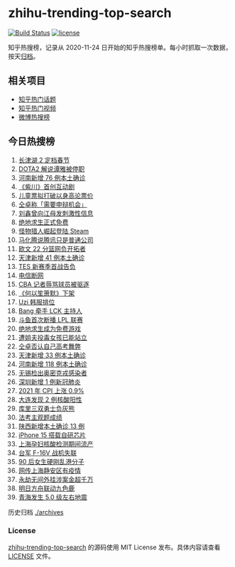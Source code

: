# zhihu-trending-top-search

[![Build Status](https://github.com/justjavac/zhihu-trending-top-search/workflows/ci/badge.svg?branch=main)](https://github.com/justjavac/zhihu-trending-top-search/actions)
[![license](https://img.shields.io/github/license/justjavac/zhihu-trending-top-search)](https://github.com/justjavac/zhihu-trending-top-search/blob/main/LICENSE)

知乎热搜榜，记录从 2020-11-24 日开始的知乎热搜榜单。每小时抓取一次数据，按天[归档](./archives)。

## 相关项目

- [知乎热门话题](https://github.com/justjavac/zhihu-trending-hot-questions)
- [知乎热门视频](https://github.com/justjavac/zhihu-trending-hot-video)
- [微博热搜榜](https://github.com/justjavac/weibo-trending-hot-search)

## 今日热搜榜

<!-- BEGIN -->
<!-- 最后更新时间 Thu Jan 13 2022 14:09:12 GMT+0800 (China Standard Time) -->

1. [长津湖 2 定档春节](https://www.zhihu.com/search?q=水门桥)
1. [DOTA2 解说谭雅被停职](https://www.zhihu.com/search?q=谭雅)
1. [河南新增 76 例本土确诊](https://www.zhihu.com/search?q=河南疫情)
1. [《紫川》首创互动剧](https://www.zhihu.com/search?q=紫川)
1. [儿童票拟打破以身高论票价](https://www.zhihu.com/search?q=儿童票)
1. [仝卓称「需要申辩机会」](https://www.zhihu.com/search?q=仝卓)
1. [刘鑫曾向江母发刺激性信息](https://www.zhihu.com/search?q=刘鑫)
1. [绝地求生正式免费](https://www.zhihu.com/search?q=绝地求生)
1. [怪物猎人崛起登陆 Steam](https://www.zhihu.com/search?q=怪物猎人崛起)
1. [马化腾说腾讯只是普通公司](https://www.zhihu.com/search?q=马化腾)
1. [欧文 22 分篮网负开拓者](https://www.zhihu.com/search?q=篮网)
1. [天津新增 41 例本土确诊](https://www.zhihu.com/search?q=天津疫情)
1. [TES 新赛季首战告负](https://www.zhihu.com/search?q=tes)
1. [电信断网](https://www.zhihu.com/search?q=电信断网)
1. [CBA 记者辱骂球员被驱逐](https://www.zhihu.com/search?q=CBA女记者)
1. [《何以笙箫默》下架](https://www.zhihu.com/search?q=何以笙箫默)
1. [Uzi 韩服排位](https://www.zhihu.com/search?q=uzi)
1. [Bang 牵手 LCK 主持人](https://www.zhihu.com/search?q=lck)
1. [斗鱼首次断播 LPL 联赛](https://www.zhihu.com/search?q=斗鱼)
1. [绝地求生成为免费游戏](https://www.zhihu.com/search?q=绝地求生)
1. [遭姐夫投毒女孩已能站立](https://www.zhihu.com/search?q=姐夫投毒女孩)
1. [仝卓否认自己高考舞弊](https://www.zhihu.com/search?q=仝卓舞弊)
1. [天津新增 33 例本土确诊](https://www.zhihu.com/search?q=天津疫情)
1. [河南新增 118 例本土确诊](https://www.zhihu.com/search?q=河南疫情)
1. [无锡检出奥密克戎感染者](https://www.zhihu.com/search?q=江苏疫情)
1. [深圳新增 1 例新冠肺炎](https://www.zhihu.com/search?q=深圳疫情)
1. [2021 年 CPI 上涨 0.9%](https://www.zhihu.com/search?q=2021cpi)
1. [大连发现 2 例核酸阳性](https://www.zhihu.com/search?q=大连疫情)
1. [库里三双勇士负灰熊](https://www.zhihu.com/search?q=勇士)
1. [法考主观题成绩](https://www.zhihu.com/search?q=法考主观题)
1. [陕西新增本土确诊 13 例](https://www.zhihu.com/search?q=陕西疫情)
1. [iPhone 15 搭载自研芯片](https://www.zhihu.com/search?q=iPhone15)
1. [上海孕妇核酸检测期间流产](https://www.zhihu.com/search?q=上海孕妇)
1. [台军 F-16V 战机失联](https://www.zhihu.com/search?q=台军战机失联)
1. [90 后女生硬刚乱港分子](https://www.zhihu.com/search?q=90后女生硬刚乱港分子)
1. [网传上海静安区有疫情](https://www.zhihu.com/search?q=上海静安疫情)
1. [永劫无间外挂涉案金超千万](https://www.zhihu.com/search?q=永劫无间)
1. [明日方舟联动九色鹿](https://www.zhihu.com/search?q=明日方舟)
1. [青海发生 5.0 级左右地震](https://www.zhihu.com/search?q=青海地震)

<!-- END -->

历史归档 [./archives](./archives)

### License

[zhihu-trending-top-search](https://github.com/justjavac/zhihu-trending-top-search)
的源码使用 MIT License 发布。具体内容请查看 [LICENSE](./LICENSE) 文件。
